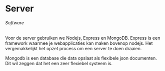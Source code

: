 <h1> Server </h1>

<h6>Software</h6>
Voor de server gebruiken we Nodejs, Express en MongoDB. 
Express is een framework waarmee je webapplicaties kan maken bovenop nodejs. Het vergemakkelijkt het     opzet process om een server te doen draaien. 

Mongodb is een database die data opslaat als flexibele json documenten. Dit wil zeggen dat het een zeer
flexiebel systeem is. 
